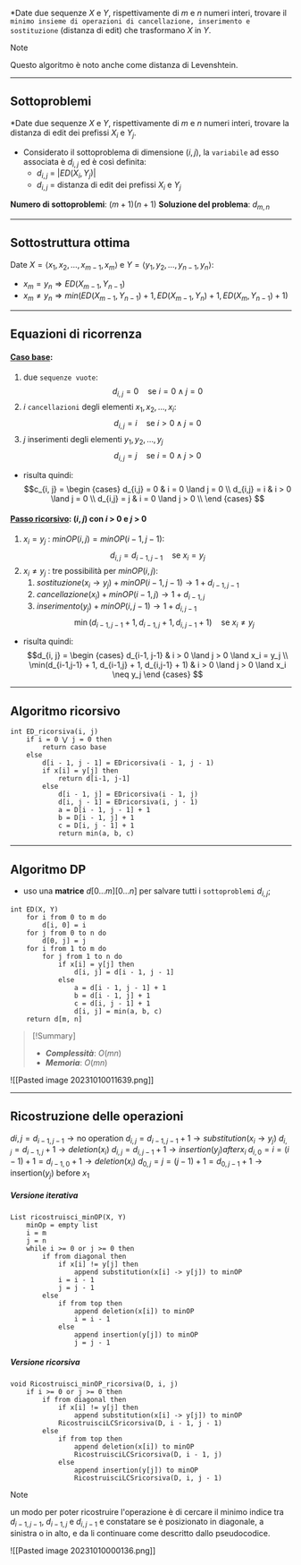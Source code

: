 *Date due sequenze $X$ e $Y$, rispettivamente di $m$ e $n$ numeri interi, trovare il `minimo insieme di operazioni di cancellazione, inserimento e sostituzione` (distanza di edit) che trasformano $X$ in $Y$.

>[!Note]
Questo algoritmo è noto anche come distanza di Levenshtein.
>

---
## Sottoproblemi

*Date due sequenze $X$ e $Y$, rispettivamente di $m$ e $n$ numeri interi, trovare la distanza di edit dei prefissi $X_i$ e $Y_j$.

- Considerato il sottoproblema di dimensione $(i, j)$, la `variabile` ad esso associata è $d_{i,j}$ ed è così definita:
	- $d_{i,j}$ = $|ED(X_i, Y_j)|$
	- $d_{i,j}$ = distanza di edit dei prefissi $X_i$ e $Y_j$

**Numero di sottoproblemi**: $(m+1)(n+1)$
**Soluzione del problema**: $d_{m, n}$

---

## Sottostruttura ottima

Date $X=⟨x_1, x_2, …, x_{m-1}, x_m⟩$ e $Y=⟨y_1, y_2, …, y_{n-1}, y_n⟩$:

- $x_m = y_n \Rightarrow ED(X_{m-1}, Y_{n-1})$
- $x_m \neq y_n \Rightarrow min(ED(X_{m-1}, Y_{n-1}) + 1, ED(X_{m-1}, Y_{n}) + 1, ED(X_{m}, Y_{n-1}) + 1)$ 

---
## Equazioni di ricorrenza

#### <u>**Caso base**</u>:
1. due `sequenze vuote`:
$$ d_{i,j} = 0 \quad\text{se } i = 0 \land j = 0 $$
2. $i$ `cancellazioni` degli elementi $x_1, x_2, …, x_i$:
$$ d_{i,j} = i \quad\text{se } i > 0 \land j = 0 $$
3. $j$ inserimenti degli elementi $y_1, y_2, …, y_j$
$$ d_{i,j} = j \quad\text{se } i = 0 \land j > 0 $$

- risulta quindi:
$$c_{i, j} = 
\begin {cases} 
d_{i,j} = 0 & i = 0 \land j = 0 \\
d_{i,j} = i & i > 0 \land j = 0 \\
d_{i,j} = j & i = 0 \land j > 0 \\
\end {cases}
$$

#### <u>**Passo ricorsivo**</u>: $(i, j)$ con $i$ > 0 e $j$ > 0
1. $x_i = y_j$ : 
	$minOP(i, j) = minOP(i-1, j-1)$:$$d_{i,j} = d_{i-1,j-1} \quad\text{se } x_i = y_j$$
3. $x_i ≠ y_j$ : 
	tre possibilità per $minOP(i, j)$:
	1. $sostituzione(x_i \rightarrow y_j) + minOP(i-1, j-1) \rightarrow 1 + d_{i-1,j-1}$
	2. $cancellazione(x_i) + minOP(i-1, j) \rightarrow 1 + d_{i-1,j}$
	3. $inserimento(y_j) + minOP(i, j-1) \rightarrow 1 + d_{i,j-1}$
$$\min(d_{i-1,j-1} + 1, d_{i-1,j} + 1, d_{i,j-1} + 1) \quad\text{se } x_i \neq y_j$$

- risulta quindi:
$$d_{i, j} = 
\begin {cases} 
d_{i-1, j-1} & i > 0 \land j > 0 \land x_i = y_j \\
\min(d_{i-1,j-1} + 1, d_{i-1,j} + 1, d_{i,j-1} + 1) & i > 0 \land j > 0 \land x_i \neq y_j
\end {cases}
$$

---
## Algoritmo ricorsivo

``` Pseudocodice TI:"ED_ricorsiva" "FOLD"
int ED_ricorsiva(i, j)
	if i = 0 ⋁ j = 0 then
		return caso base
	else
		d[i - 1, j - 1] = EDricorsiva(i - 1, j - 1)
		if x[i] = y[j] then
			return d[i-1, j-1]
		else
			d[i - 1, j] = EDricorsiva(i - 1, j)
			d[i, j - 1] = EDricorsiva(i, j - 1)
			a = D[i - 1, j - 1] + 1 
			b = D[i - 1, j] + 1 
			c = D[i, j - 1] + 1
			return min(a, b, c)
```

---

## Algoritmo DP

- uso una **matrice** $d[0...m][0...n]$ per salvare tutti i `sottoproblemi` $d_{i, j}$;

``` Pseudocodice TI:"ED" "FOLD"
int ED(X, Y) 
	for i from 0 to m do 
		d[i, 0] = i 
	for j from 0 to n do
		d[0, j] = j 
	for i from 1 to m do
		for j from 1 to n do 
			if x[i] = y[j] then
				d[i, j] = d[i - 1, j - 1] 
			else 
				a = d[i - 1, j - 1] + 1
				b = d[i - 1, j] + 1
				c = d[i, j - 1] + 1
				d[i, j] = min(a, b, c) 
	return d[m, n]
```

> [!Summary]
> - ***Complessità***: $O(mn)$
> - ***Memoria***: $O(mn)$

![[Pasted image 20231010011639.png]]

---

## Ricostruzione delle operazioni

$di,j = d_{i-1,j-1} \rightarrow \text{no operation}$
$d_{i,j} = d_{i-1,j-1} + 1 \rightarrow substitution(x_i \rightarrow y_j)$
$d_{i,j} = d_{i-1,j} + 1 \rightarrow deletion(x_i)$
$d_{i,j} = d_{i,j-1} + 1 \rightarrow insertion(y_j) after x_i$
$d_{i,0} = i = (i-1) + 1 = d_{i-1,0} + 1 \rightarrow deletion(x_i)$
$d_{0,j} = j = (j-1) + 1 = d_{0,j-1} + 1 \rightarrow \text{insertion}(y_j) \text{ before } x_1$

##### Versione iterativa

``` Pseudocodice TI:"ricostruisci_minOP" "FOLD"
List ricostruisci_minOP(X, Y) 
	minOp = empty list
	i = m
	j = n 
	while i >= 0 or j >= 0 then 
		if from diagonal then 
			if x[i] != y[j] then 
				append substitution(x[i] -> y[j]) to minOP 
			i = i - 1 
			j = j - 1 
		else 
			if from top then 
				append deletion(x[i]) to minOP 
				i = i - 1 
			else 
				append insertion(y[j]) to minOP 
				j = j - 1
```

##### Versione ricorsiva

``` Pseudocodice TI:"Ricostruisci_minOP_ricorsiva" "FOLD"
void Ricostruisci_minOP_ricorsiva(D, i, j)
	if i >= 0 or j >= 0 then 
		if from diagonal then 
			if x[i] != y[j] then 
				append substitution(x[i] -> y[j]) to minOP 
			RicostruisciLCSricorsiva(D, i - 1, j - 1) 
		else 
			if from top then 
				append deletion(x[i]) to minOP 
				RicostruisciLCSricorsiva(D, i - 1, j) 
			else 
				append insertion(y[j]) to minOP 
				RicostruisciLCSricorsiva(D, i, j - 1)
```

>[!Note]
>un modo per poter ricostruire l'operazione è di cercare il minimo indice tra $d_{i-1,j-1}$, $d_{i-1,j}$ e $d_{i,j-1}$ e constatare se è posizionato in diagonale, a sinistra o in alto, e da li continuare come descritto dallo pseudocodice.

![[Pasted image 20231010000136.png]]